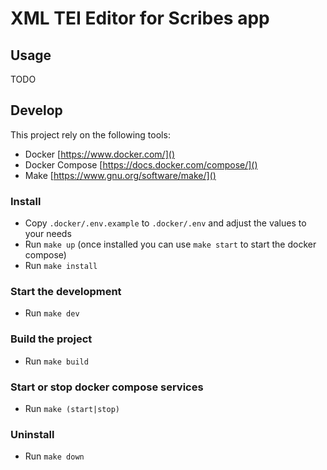 # XML TEI Editor for Scribes app

## Usage

TODO

## Develop

This project rely on the following tools:

- Docker [https://www.docker.com/]()
- Docker Compose [https://docs.docker.com/compose/]()
- Make [https://www.gnu.org/software/make/]()

### Install

- Copy `.docker/.env.example` to `.docker/.env` and adjust the values to your needs
- Run `make up` (once installed you can use `make start` to start the docker compose)
- Run `make install`

### Start the development

- Run `make dev`

### Build the project

- Run `make build`

### Start or stop docker compose services

- Run `make (start|stop)`

### Uninstall

- Run `make down`